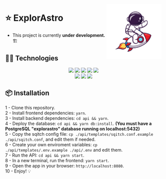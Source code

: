 <img src="./docs/mascot-rocket.svg" align="right"
     alt="Astrocharles" width="178" height="178">

# ⭐ ExplorAstro&nbsp;&nbsp;&nbsp;&nbsp;&nbsp;&nbsp;&nbsp;

- This project is currently **under development.** 🏗️

## 👨‍💻 Technologies

<div align='center'>
        <img src="https://img.shields.io/badge/React-20232A?style=for-the-badge&logo=react&logoColor=61DAFB" />
        <img src="https://img.shields.io/badge/Redux-593D88?style=for-the-badge&logo=Redux&logoColor=white" />
        <img src="https://img.shields.io/badge/Sass-CC6699?style=for-the-badge&logo=sass&logoColor=white" />
        <img src="https://img.shields.io/badge/Leaflet-199900?style=for-the-badge&logo=leaflet&logoColor=white" />
        <img src="https://img.shields.io/badge/Bulma-00D1B2?style=for-the-badge&logo=Bulma&logoColor=white" />
        <br>
        <img src="https://img.shields.io/badge/Express-F8F8FF?style=for-the-badge&logo=express&logoColor=61DAFB" />
        <img src="https://img.shields.io/badge/PostgresQL-4169E1?style=for-the-badge&logo=Postgresql&logoColor=white" />
        <img src="https://img.shields.io/badge/Sequelize-52B0E7?style=for-the-badge&logo=sequelize&logoColor=white" />
</div>

## 📦 Installation

1 - Clone this repository.  
2 - Install frontend dependencies: `yarn`.  
3 - Install backend dependencies: `cd api && yarn`.  
4 - Deploy the database: `cd api && yarn db:install`. **(You must have a PostgreSQL "explorastro" database running on localhost:5432)**  
5 - Copy the sqitch config file: `cp ./api/templates/sqitch.conf.example ./api/sqitch.conf`, and edit them if needed.  
6 - Create your own enviroment variables: `cp ./api/templates/.env.example ./api/.env` and edit them.  
7 - Run the API: `cd api && yarn start`.  
8 - In a new terminal, run the frontend: `yarn start`.  
9 - Open the app in your browser: `http://localhost:8080`.  
10 - Enjoy! 💡
